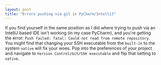```yaml
---
layout: post
title: "Errors pushing via git in PyCharm/IntelliJ"
---
```


If you find yourself in the same position as I did where trying to push via an
IntelliJ based IDE isn't working (in my case PyCharm), and you're getting the
error: `Push failed: fatal: Could not read from remote repository`. You might
find that changing your SSH executable from the `built-in` to the system
`native` will fix your woes. Pop into the preferences of your project and
navigate to `Version Control/Git/SSH executable` and flip that setting to
`native`.
